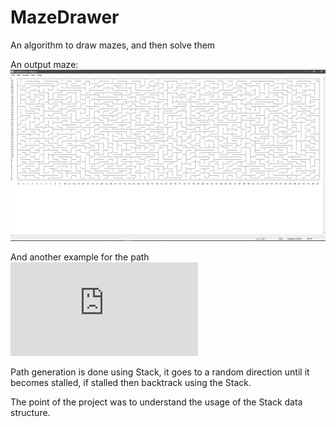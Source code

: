 # MazeDrawer
An algorithm to draw mazes, and then solve them

An output maze: 
![alt text](https://github.com/armantorik/MazeDrawer/blob/master/mazeScreenShot.png?raw=true)

And another example for the path
![alt text](https://github.com/armantorik/MazeDrawer/blob/master/MazeAlgo/MazeAlgo/maze_3_path_3_0_0_4.txt?raw=true)

Path generation is done using Stack, it goes to a random direction until it becomes stalled, if stalled then backtrack using the Stack.

The point of the project was to understand the usage of the Stack data structure.
